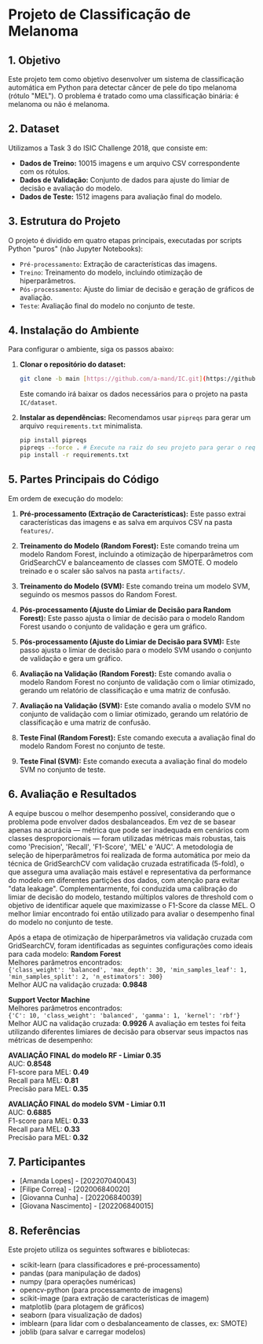# Projeto de Classificação de Melanoma

## 1. Objetivo

Este projeto tem como objetivo desenvolver um sistema de classificação automática em Python para detectar câncer de pele do tipo melanoma (rótulo "MEL"). O problema é tratado como uma classificação binária: é melanoma ou não é melanoma.

## 2. Dataset

Utilizamos a Task 3 do ISIC Challenge 2018, que consiste em:
* **Dados de Treino:** 10015 imagens e um arquivo CSV correspondente com os rótulos.
* **Dados de Validação:** Conjunto de dados para ajuste do limiar de decisão e avaliação do modelo.
* **Dados de Teste:** 1512 imagens para avaliação final do modelo.

## 3. Estrutura do Projeto

O projeto é dividido em quatro etapas principais, executadas por scripts Python "puros" (não Jupyter Notebooks):

* `Pré-processamento`: Extração de características das imagens.
* `Treino`: Treinamento do modelo, incluindo otimização de hiperparâmetros.
* `Pós-processamento`: Ajuste do limiar de decisão e geração de gráficos de avaliação.
* `Teste`: Avaliação final do modelo no conjunto de teste.

## 4. Instalação do Ambiente

Para configurar o ambiente, siga os passos abaixo:

1.  **Clonar o repositório do dataset:**
    ```bash
    git clone -b main [https://github.com/a-mand/IC.git](https://github.com/a-mand/IC.git)
    ```
    Este comando irá baixar os dados necessários para o projeto na pasta `IC/dataset`.

2.  **Instalar as dependências:**
    Recomendamos usar `pipreqs` para gerar um arquivo `requirements.txt` minimalista.
    ```bash
    pip install pipreqs
    pipreqs --force . # Execute na raiz do seu projeto para gerar o requirements.txt
    pip install -r requirements.txt
    ```

## 5. Partes Principais do Código
Em ordem de execução do modelo:

1.  **Pré-processamento (Extração de Características):**
    Este passo extrai características das imagens e as salva em arquivos CSV na pasta `features/`.


2.  **Treinamento do Modelo (Random Forest):**
    Este comando treina um modelo Random Forest, incluindo a otimização de hiperparâmetros com GridSearchCV e balanceamento de classes com SMOTE. O modelo treinado e o scaler são salvos na pasta `artifacts/`.


3.  **Treinamento do Modelo (SVM):**
    Este comando treina um modelo SVM, seguindo os mesmos passos do Random Forest.


4.  **Pós-processamento (Ajuste do Limiar de Decisão para Random Forest):**
    Este passo ajusta o limiar de decisão para o modelo Random Forest usando o conjunto de validação e gera um gráfico.

    

5.  **Pós-processamento (Ajuste do Limiar de Decisão para SVM):**
    Este passo ajusta o limiar de decisão para o modelo SVM usando o conjunto de validação e gera um gráfico.


6.  **Avaliação na Validação (Random Forest):**
    Este comando avalia o modelo Random Forest no conjunto de validação com o limiar otimizado, gerando um relatório de classificação e uma matriz de confusão.

7.  **Avaliação na Validação (SVM):**
    Este comando avalia o modelo SVM no conjunto de validação com o limiar otimizado, gerando um relatório de classificação e uma matriz de confusão.

    
8.  **Teste Final (Random Forest):**
    Este comando executa a avaliação final do modelo Random Forest no conjunto de teste.


9.  **Teste Final (SVM):**
    Este comando executa a avaliação final do modelo SVM no conjunto de teste.


## 6. Avaliação e Resultados

A equipe buscou o melhor desempenho possível, considerando que o problema pode envolver dados desbalanceados. Em vez de se basear apenas na acurácia — métrica que pode ser inadequada em cenários com classes desproporcionais — foram utilizadas métricas mais robustas, tais como 'Precision', 'Recall', 'F1-Score', 'MEL' e 'AUC'. A metodologia de seleção de hiperparâmetros foi realizada de forma automática por meio da técnica de GridSearchCV com validação cruzada estratificada (5-fold), o que assegura uma avaliação mais estável e representativa da performance do modelo em diferentes partições dos dados, com atenção para evitar "data leakage". Complementarmente, foi conduzida uma calibração do limiar de decisão do modelo, testando múltiplos valores de threshold com o objetivo de identificar aquele que maximizasse o F1-Score da classe MEL. O melhor limiar encontrado foi então utilizado para avaliar o desempenho final do modelo no conjunto de teste.

Após a etapa de otimização de hiperparâmetros via validação cruzada com GridSearchCV, foram identificadas as seguintes configurações como ideais para cada modelo:
**Random Forest**  
  Melhores parâmetros encontrados:  
  `{'class_weight': 'balanced', 'max_depth': 30, 'min_samples_leaf': 1, 'min_samples_split': 2, 'n_estimators': 300}`  
  Melhor AUC na validação cruzada: **0.9848**

**Support Vector Machine**  
  Melhores parâmetros encontrados:  
  `{'C': 10, 'class_weight': 'balanced', 'gamma': 1, 'kernel': 'rbf'}`  
  Melhor AUC na validação cruzada: **0.9926**
A avaliação em testes foi feita utilizando diferentes limiares de decisão para observar seus impactos nas métricas de desempenho:

**AVALIAÇÃO FINAL do modelo RF - Limiar 0.35**  
AUC: **0.8548**  
F1-score para MEL: **0.49**  
Recall para MEL: **0.81**  
Precisão para MEL: **0.35**

**AVALIAÇÃO FINAL do modelo SVM - Limiar 0.11**  
AUC: **0.6885**  
F1-score para MEL: **0.33**  
Recall para MEL: **0.33**  
Precisão para MEL: **0.32**

## 7. Participantes

* [Amanda Lopes] - [202207040043]
* [Filipe Correa] - [202006840020]
* [Giovanna Cunha] - [202206840039]
* [Giovana Nascimento] - [202206840015]

## 8. Referências

Este projeto utiliza os seguintes softwares e bibliotecas:
* scikit-learn (para classificadores e pré-processamento) 
* pandas (para manipulação de dados)
* numpy (para operações numéricas)
* opencv-python (para processamento de imagens)
* scikit-image (para extração de características de imagem)
* matplotlib (para plotagem de gráficos)
* seaborn (para visualização de dados)
* imblearn (para lidar com o desbalanceamento de classes, ex: SMOTE)
* joblib (para salvar e carregar modelos)
